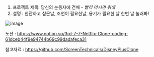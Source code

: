 1. 프로젝트 제목: 당신의 눈동자에 건배 - *빨리 마시면 취해*
2. 설명 : 한잔하고 싶은날, 조언이 필요한날, 용기가 필요한 날 한번 날 눌러봐! 

![image](https://user-images.githubusercontent.com/89897944/151166667-d517c24b-acfe-4b1d-bc0d-fa7f3b6608dc.png)


노션 : https://www.notion.so/3rd-7-7-Netflix-Clone-coding-61dceb44f9e94744b69c99dadafeca31

참고자료 : https://github.com/ScreenTechnicals/DisneyPlusClone

